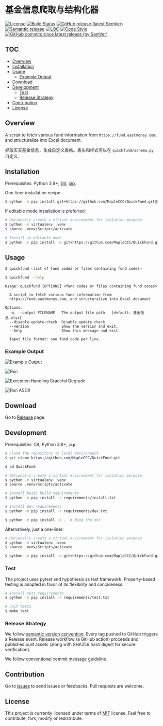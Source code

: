 # 基金信息爬取与结构化器

<!-- TODO add badge about code coverage -->
<!-- TODO add badge about requires.io -->
<!-- TODO add badge about pylint rating -->
[![License](https://img.shields.io/github/license/MapleCCC/QuickFund?color=00BFFF)](LICENSE)
[![Build Status](https://travis-ci.com/MapleCCC/QuickFund.svg?branch=master)](https://travis-ci.com/MapleCCC/QuickFund)
[![GitHub release (latest SemVer)](https://img.shields.io/github/v/release/MapleCCC/QuickFund)](https://github.com/MapleCCC/QuickFund/releases/latest)
[![Semantic release](https://img.shields.io/badge/%20%20%F0%9F%93%A6%F0%9F%9A%80-semantic--release-e10079.svg)](https://github.com/semantic-release/semantic-release)
[![LOC](https://sloc.xyz/github/MapleCCC/QuickFund)](https://sloc.xyz/github/MapleCCC/QuickFund)
[![Code Style](https://img.shields.io/badge/code%20style-black-000000.svg)](https://github.com/psf/black)
[![GitHub commits since latest release (by SemVer)](https://img.shields.io/github/commits-since/MapleCCC/QuickFund/latest?sort=semver)](https://github.com/MapleCCC/QuickFund/compare/v1.4.0...master)
<!-- TODO which diff method should we use? two dots or three dots? -->

## TOC

<!-- START doctoc generated TOC please keep comment here to allow auto update -->
<!-- DON'T EDIT THIS SECTION, INSTEAD RE-RUN doctoc TO UPDATE -->


- [Overview](#overview)
- [Installation](#installation)
- [Usage](#usage)
  - [Example Output](#example-output)
- [Download](#download)
- [Development](#development)
  - [Test](#test)
  - [Release Strategy](#release-strategy)
- [Contribution](#contribution)
- [License](#license)

<!-- END doctoc generated TOC please keep comment here to allow auto update -->


## Overview

A script to fetch various fund information from `https://fund.eastmoney.com`, and structuralize into Excel document.

抓取天天基金信息，生成自定义表格。表头和样式可以在 `quickfund/schema.py` 自定义。

## Installation

Prerequisites: Python 3.9+, [Git](https://git-scm.com/), [pip](https://pip.pypa.io/en/stable/).

One-liner installation recipe:

```bash
$ python -m pip install git+https://github.com/MapleCCC/QuickFund.git@v1.4.0#egg=QuickFund
```

If editable mode installation is preferred:

```bash
# Optionally create a virtual environment for isolation purpose
$ python -m virtualenv .venv
$ source .venv/Scripts/activate

# Install in editable mode
$ python -m pip install -e git+https://github.com/MapleCCC/QuickFund.git@v1.4.0#egg=QuickFund
```

## Usage

```bash
$ quickfund <list of fund codes or files containing fund codes>

$ quickfund --help
```

```
Usage: quickfund [OPTIONS] <fund codes or files containing fund codes>

  A script to fetch various fund information from
  https://fund.eastmoney.com, and structuralize into Excel document

Options:
  -o, --output FILENAME   The output file path.  [default: 基金信息.xlsx]
  --disable-update-check  Disable update check.
  --version               Show the version and exit.
  --help                  Show this message and exit.

  Input file format: one fund code per line.
```

### Example Output

![Example Output](assets/example_output.png)

![Run](assets/run.png)

![Exception Handling Graceful Degrade](assets/exception_handling_graceful_degrade.png)

![Run ASCII](assets/run_ascii.png)

## Download

Go to [Release](https://github.com/MapleCCC/QuickFund/releases/latest) page.

## Development

Prerequisites: Git, Python 3.9+, `pip`.

```bash
# Clone the repository to local environment
$ git clone https://github.com/MapleCCC/QuickFund.git

$ cd QuickFund

# Optionally create a virtual environment for isolation purpose
$ python -m virtualenv .venv
$ source .venv/Scripts/activate

# Install basic build requirements
$ python -m pip install -r requirements/install.txt

# Install dev requirements
$ python -m pip install -r requirements/dev.txt

$ python -m pip install -e .  # Mind the dot
```

Alternatively, just a one-liner:

```bash
# Optionally create a virtual environment for isolation purpose
$ python -m virtualenv .venv
$ source .venv/Scripts/activate

$ python -m pip install -e git+https://github.com/MapleCCC/QuickFund.git#egg=QuickFund
```

<!-- TODO: Pre-commit hook -->
<!-- Use black and isort to format staged codes. -->
<!-- Generate TOC for README. -->
<!-- Concatenate content of TODO.md and CHANGELOG.md to README. -->

### Test

The project uses pytest and hypothesis as test framework. Property-based testing is adopted in favor of its flexibility and conciseness.

```bash
# Install test requirements
$ python -m pip install -r requirements/test.txt

# unit tests
$ make test
```

<!-- Use tox as test framework -->

### Release Strategy

We follow [semantic version convention](https://semver.org). Every tag pushed to GitHub triggers a Release event. Release workflow (a GitHub action) proceeds and publishes built assets (along with SHA256 hash digest for secure verification).

We follow [conventional commit message guideline](https://www.conventionalcommits.org/en/v1.0.0/).

## Contribution

Go to [issues](https://github.com/MapleCCC/QuickFund/issues) to send issues or feedbacks. Pull requests are welcome.

## License

This project is currently licensed under terms of [MIT](LICENSE) license. Feel free to contribute, fork, modify or redistribute.
